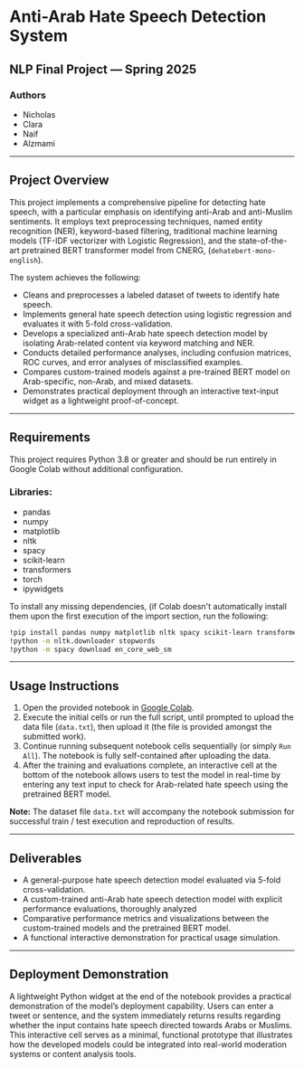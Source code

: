 # Anti-Arab Hate Speech Detection System

## NLP Final Project — Spring 2025

### Authors
- Nicholas
- Clara
- Naif 
- Alzmami

---

## Project Overview

This project implements a comprehensive pipeline for detecting hate speech, with a particular emphasis on identifying anti-Arab and anti-Muslim sentiments. It employs text preprocessing techniques, named entity recognition (NER), keyword-based filtering, traditional machine learning models (TF-IDF vectorizer with Logistic Regression), and the state-of-the-art pretrained BERT transformer model from CNERG, (`dehatebert-mono-english`).

The system achieves the following:

- Cleans and preprocesses a labeled dataset of tweets to identify hate speech.
- Implements general hate speech detection using logistic regression and evaluates it with 5-fold cross-validation.
- Develops a specialized anti-Arab hate speech detection model by isolating Arab-related content via keyword matching and NER.
- Conducts detailed performance analyses, including confusion matrices, ROC curves, and error analyses of misclassified examples.
- Compares custom-trained models against a pre-trained BERT model on Arab-specific, non-Arab, and mixed datasets.
- Demonstrates practical deployment through an interactive text-input widget as a lightweight proof-of-concept.

---

## Requirements

This project requires Python 3.8 or greater and should be run entirely in Google Colab without additional configuration.

### Libraries:
- pandas
- numpy
- matplotlib
- nltk
- spacy
- scikit-learn
- transformers
- torch
- ipywidgets

To install any missing dependencies, (if Colab doesn't automatically install them upon the first execution of the import section, run the following:

```bash
!pip install pandas numpy matplotlib nltk spacy scikit-learn transformers torch ipywidgets
!python -m nltk.downloader stopwords
!python -m spacy download en_core_web_sm
```

---

## Usage Instructions

1. Open the provided notebook in [Google Colab](https://colab.research.google.com/drive/1KNUTPU-R82Nawmy3n6-hcmG1LFE7fBGk#scrollTo=17DdBlXKP662).
2. Execute the initial cells or run the full script, until prompted to upload the data file (`data.txt`), then upload it (the file is provided amongst the submitted work).
3. Continue running subsequent notebook cells sequentially (or simply `Run All`). The notebook is fully self-contained after uploading the data.
4. After the training and evaluations complete, an interactive cell at the bottom of the notebook allows users to test the model in real-time by entering any text input to check for Arab-related hate speech using the pretrained BERT model.

**Note:** The dataset file `data.txt` will accompany the notebook submission for successful train / test execution and reproduction of results.

---

## Deliverables

- A general-purpose hate speech detection model evaluated via 5-fold cross-validation.
- A custom-trained anti-Arab hate speech detection model with explicit performance evaluations, thoroughly analyzed
- Comparative performance metrics and visualizations between the custom-trained models and the pretrained BERT model.
- A functional interactive demonstration for practical usage simulation.

---

## Deployment Demonstration

A lightweight Python widget at the end of the notebook provides a practical demonstration of the model’s deployment capability. Users can enter a tweet or sentence, and the system immediately returns results regarding whether the input contains hate speech directed towards Arabs or Muslims. This interactive cell serves as a minimal, functional prototype that illustrates how the developed models could be integrated into real-world moderation systems or content analysis tools.
